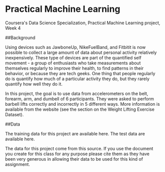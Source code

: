 # Practical Machine Learning
Coursera's Data Science Specialization, Practical Machine Learning project, Week 4


##Background

Using devices such as JawboneUp, NikeFuelBand, and Fitbitit is now possible to collect a large amount of data about personal 
activity relatively inexpensively. These type of devices are part of the quantified self movement - a group of enthusiasts who 
take measurements about themselves regularly to improve their health, to find patterns in their behavior, or because they are tech 
geeks. One thing that people regularly do is quantify how much of a particular activity they do, but they rarely quantify how well 
they do it.

In this project, the goal is to use data from accelerometers on the belt, forearm, arm, and dumbell of 6 participants. 
They were asked to perform barbell lifts correctly and incorrectly in 5 different ways. More information is available from 
the website (see the section on the Weight Lifting Exercise Dataset).

##Data

The training data for this project are available here. The test data are available here.

The data for this project come from this source. If you use the document you create for this class for any purpose please cite them as they have been very generous in allowing their data to be used for this kind of assignment.
